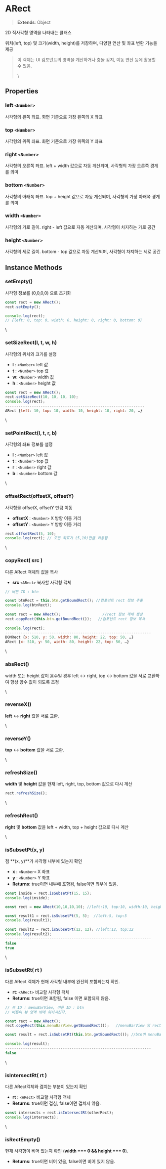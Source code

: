 # ARect

> **Extends**: Object

2D 직사각형 영역을 나타내는 클래스

위치(left, top) 및 크기(width, height)를 저장하며, 다양한 연산 및 좌표 변환 기능을 제공

> 이 객체는 UI 컴포넌트의 영역을 계산하거나 충돌 감지, 이동 연산 등에 활용할 수 있음.
>
> \
>

## Properties

### left `<Number>`

사각형의 왼쪽 좌표. 화면 기준으로 가장 왼쪽의 X 좌표

### top `<Number>`

사각형의 위쪽 좌표. 화면 기준으로 가장 위쪽의 Y 좌표

### right `<Number>`

사각형의 오른쪽 좌표. left + width 값으로 자동 계산되며, 사각형의 가장 오른쪽 경계를 의미

### bottom `<Number>`

사각형의 아래쪽 좌표. top + height 값으로 자동 계산되며, 사각형의 가장 아래쪽 경계를 의미

### width `<Number>`

사각형의 가로 길이. right - left 값으로 자동 계산되며, 사각형이 차지하는 가로 공간

### height `<Number>`

사각형의 세로 길이. bottom - top 값으로 자동 계산되며, 사각형이 차지하는 세로 공간

## Instance Methods

### setEmpty()

사각형 정보를 (0,0,0,0) 으로 초기화

```js
const rect = new ARect();
rect.setEmpty();

console.log(rect); 
// {left: 0, top: 0, width: 0, height: 0, right: 0, bottom: 0}
```

\


### setSizeRect(l, t, w, h)

사각형의 위치와 크기를 설정

* **l** : `<Number>` left 값
* **t** : `<Number>` top 값
* **w**: `<Number>` width 값
* **h** : `<Number>` height 값

```js
const rect = new ARect();
rect.setSizeRect(10, 10, 10, 10);
console.log(rect);
---------------------------------------------------------------
ARect {left: 10, top: 10, width: 10, height: 10, right: 20, …}
```

\


### setPointRect(l, t, r, b)

사각형의 좌표 정보를 설정

* **l** : `<Number>` left 값
* **t** : `<Number>` top 값
* **r** : `<Number>` right 값
* **b** : `<Number>` bottom 값

\


### offsetRect(offsetX, offsetY)

사각형을 offsetX, offsetY 만큼 이동

* **offsetX** : `<Number>` X 방향 이동 거리
* **offsetY** : `<Number>` Y 방향 이동 거리

```js
rect.offsetRect(5, 10);
console.log(rect); // 모든 좌표가 (5,10)만큼 이동됨
```

\


### copyRect( src )

다른 ARect 객체의 값을 복사

* **src** `<ARect>` 복사할 사각형 객체

```js
// 버튼 ID : btn

const btnRect = this.btn.getBoundRect(); //컴포넌트 rect 정보 추출
console.log(btnRect);
	
const rect = new ARect();                   //rect 정보 객체 생성
rect.copyRect(this.btn.getBoundRect());   //컴포넌트 rect 정보 복사
	
console.log(rect);
------------------------------------------------------------------
DOMRect {x: 510, y: 50, width: 80, height: 22, top: 50, …}
ARect {x: 510, y: 50, width: 80, height: 22, top: 50, …}
```

\


### absRect()

width 또는 height 값이 음수일 경우 left ↔ right, top ↔ bottom 값을 서로 교환하여 항상 양수 값이 되도록 조정

\


### reverseX()

**left** ↔ **right** 값을 서로 교환.

\


### reverseY()

**top** ↔ **bottom** 값을 서로 교환.

\


### refreshSize()

**width** 및 **height** 값을 현재 left, right, top, bottom 값으로 다시 계산

```js
rect.refreshSize();
```

\


### refreshRect()

**right** 및 **bottom** 값을 left + width, top + height 값으로 다시 계산

\


### isSubsetPt(x, y)

점 \*\*(x, y)\*\*가 사각형 내부에 있는지 확인

* **x** : `<Number>` X 좌표
* **y** : `<Number>` Y 좌표
* **Returns:** true이면 내부에 포함됨, false이면 외부에 있음.

```js
const inside = rect.isSubsetPt(15, 15);
console.log(inside);
```

```js
const rect = new ARect(10,10,10,10); //left:10, top:10, width:10, height:10

const result1 = rect.isSubsetPt(5, 5);  //left:5, top:5
console.log(result1);
	
const result2 = rect.isSubsetPt(12, 12); //left:12, top:12
console.log(result2);
------------------------------------------------------------------
false
true
```

\


### isSubsetRt( rt )

다른 ARect 객체가 현재 사각형 내부에 완전히 포함되는지 확인.

* **rt**: `<ARect>` 비교할 사각형 객체
* **Returns:** true이면 포함됨, false 이면 포함되지 않음.

```js
// 뷰 ID : menuBarView, 버튼 ID : btn
// 버튼이 뷰 영역 밖에 위치시킨다.

const rect = new ARect();
rect.copyRect(this.menuBarView.getBoundRect());   //menuBarView 의 rect 정보를 복사한다.

const result = rect.isSubsetRt(this.btn.getBoundRect()); //btn이 menuBarView 영역내 있는지 확인한다.
	
console.log(result);
------------------------------------------------------------------
false
```

\


### isIntersectRt( rt )

다른 ARect객체와 겹치는 부분이 있는지 확인

* **rt** : `<ARect>` 비교할 사각형 객체
* **Returns:** true이면 겹침, false이면 겹치지 않음.

```js
const intersects = rect.isIntersectRt(otherRect);
console.log(intersects);
```

\


### isRectEmpty()

현재 사각형이 비어 있는지 확인 (**width === 0 && height === 0**).

* **Returns:** true이면 비어 있음, false이면 비어 있지 않음.
